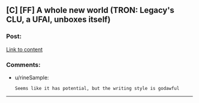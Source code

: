 ## [C] [FF] A whole new world (TRON: Legacy's CLU, a UFAI, unboxes itself)

### Post:

[Link to content](https://www.fanfiction.net/s/6876866/1/A_whole_new_world)

### Comments:

- u/rineSample:
  ```
  Seems like it has potential, but the writing style is godawful
  ```

---

